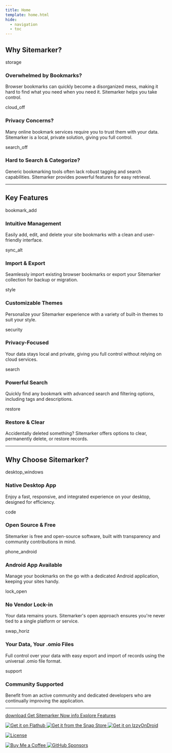 ```yaml
---
title: Home
template: home.html
hide:
  - navigation
  - toc
---
```


## Why Sitemarker?

<div class="grid-container problem-card">
  <div class="grid-item">
    <span class="material-icons">storage</span>
    <h3>Overwhelmed by Bookmarks?</h3>
    <p>Browser bookmarks can quickly become a disorganized mess, making it hard to find what you need when you need it. Sitemarker helps you take control.</p>
  </div>
  <div class="grid-item">
    <span class="material-icons">cloud_off</span>
    <h3>Privacy Concerns?</h3>
    <p>Many online bookmark services require you to trust them with your data. Sitemarker is a local, private solution, giving you full control.</p>
  </div>
  <div class="grid-item">
    <span class="material-icons">search_off</span>
    <h3>Hard to Search & Categorize?</h3>
    <p>Generic bookmarking tools often lack robust tagging and search capabilities. Sitemarker provides powerful features for easy retrieval.</p>
  </div>
</div>

---

## Key Features

<div class="grid-container features-grid">
  <div class="grid-item">
    <span class="material-icons">bookmark_add</span>
    <h3>Intuitive Management</h3>
    <p>Easily add, edit, and delete your site bookmarks with a clean and user-friendly interface.</p>
  </div>
  <div class="grid-item">
    <span class="material-icons">sync_alt</span>
    <h3>Import & Export</h3>
    <p>Seamlessly import existing browser bookmarks or export your Sitemarker collection for backup or migration.</p>
  </div>
  <div class="grid-item">
    <span class="material-icons">style</span>
    <h3>Customizable Themes</h3>
    <p>Personalize your Sitemarker experience with a variety of built-in themes to suit your style.</p>
  </div>
  <div class="grid-item">
    <span class="material-icons">security</span>
    <h3>Privacy-Focused</h3>
    <p>Your data stays local and private, giving you full control without relying on cloud services.</p>
  </div>
  <div class="grid-item">
    <span class="material-icons">search</span>
    <h3>Powerful Search</h3>
    <p>Quickly find any bookmark with advanced search and filtering options, including tags and descriptions.</p>
  </div>
  <div class="grid-item">
    <span class="material-icons">restore</span>
    <h3>Restore & Clear</h3>
    <p>Accidentally deleted something? Sitemarker offers options to clear, permanently delete, or restore records.</p>
  </div>
</div>

---

## Why Choose Sitemarker?

<div class="grid-container why-sitemarker">
  <div class="grid-item">
    <span class="material-icons">desktop_windows</span>
    <h3>Native Desktop App</h3>
    <p>Enjoy a fast, responsive, and integrated experience on your desktop, designed for efficiency.</p>
  </div>
  <div class="grid-item">
    <span class="material-icons">code</span>
    <h3>Open Source & Free</h3>
    <p>Sitemarker is free and open-source software, built with transparency and community contributions in mind.</p>
  </div>
  <div class="grid-item">
    <span class="material-icons">phone_android</span>
    <h3>Android App Available</h3>
    <p>Manage your bookmarks on the go with a dedicated Android application, keeping your sites handy.</p>
  </div>
  <div class="grid-item">
    <span class="material-icons">lock_open</span>
    <h3>No Vendor Lock-in</h3>
    <p>Your data remains yours. Sitemarker's open approach ensures you're never tied to a single platform or service.</p>
  </div>
  <div class="grid-item">
    <span class="material-icons">swap_horiz</span>
    <h3>Your Data, Your .omio Files</h3>
    <p>Full control over your data with easy export and import of records using the universal .omio file format.</p>
  </div>
  <div class="grid-item">
    <span class="material-icons">support</span>
    <h3>Community Supported</h3>
    <p>Benefit from an active community and dedicated developers who are continually improving the application.</p>
  </div>
</div>

---

<p class="bottom-cta-buttons">
  <a href="getting-started/installation/" class="md-button md-button--primary hero-download-button">
    <span class="material-icons">download</span> Get Sitemarker Now
  </a>
  <a href="features/overview/" class="md-button hero-learn-more-button">
    <span class="material-icons">info</span> Explore Features
  </a>
</p>

<div class="footer-badges">
  <p>
    <a href="https://flathub.org/apps/io.github.aerocyber.sitemarker">
      <img src="https://flathub.org/api/badge?locale=en" alt="Get it on Flathub">
    </a>
    <a href="https://snapcraft.io/sitemarker">
      <img src="https://snapcraft.io/static/images/badges/en/snap-store-black.svg" alt="Get it from the Snap Store"> </a>
    <a href="https://apt.izzysoft.de/fdroid/index/apk/io.github.aerocyber.sitemarker">
      <img src="https://gitlab.com/IzzyOnDroid/repo/-/raw/master/assets/IzzyOnDroidButton.svg" alt="Get it on IzzyOnDroid">
    </a>
  </p>

  <p>
    <a href="https://github.com/aerocyber/sitemarker">
      <img src="https://img.shields.io/github/license/aerocyber/sitemarker?style=flat-square" alt="License">
    </a>
  </p>

  <p>
    <a href="https://www.buymeacoffee.com/aerocyber">
      <img src="https://www.buymeacoffee.com/assets/img/custom_images/orange_img.png" alt="Buy Me a Coffee">
    </a>
    <a href="https://github.com/sponsors/aerocyber">
      <img src="https://img.shields.io/badge/GitHub%20Sponsors-Donate-lightgrey?logo=github" alt="GitHub Sponsors">
    </a>
  </p>
</div>